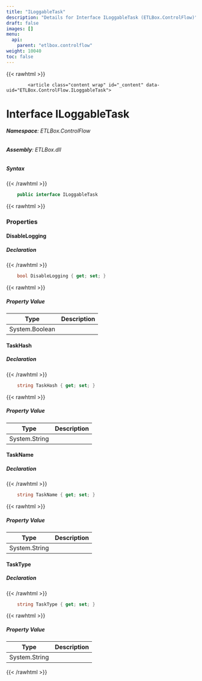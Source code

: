 ```yaml
---
title: "ILoggableTask"
description: "Details for Interface ILoggableTask (ETLBox.ControlFlow)"
draft: false
images: []
menu:
  api:
    parent: "etlbox.controlflow"
weight: 10040
toc: false
---
```


{{< rawhtml >}}

            <article class="content wrap" id="_content" data-uid="ETLBox.ControlFlow.ILoggableTask">
  <h1 id="ETLBox_ControlFlow_ILoggableTask" data-uid="ETLBox.ControlFlow.ILoggableTask" class="text-break">Interface ILoggableTask
  </h1>
  <div class="markdown level0 summary"></div>
  <div class="markdown level0 conceptual"></div>
<h6><strong>Namespace</strong>: ETLBox.ControlFlow</h6>
  <h6><strong>Assembly</strong>: ETLBox.dll</h6>
  <h5 id="ETLBox_ControlFlow_ILoggableTask_syntax">Syntax</h5>
{{< /rawhtml >}}

```C#
    public interface ILoggableTask
```

{{< rawhtml >}}
  <h3 id="properties">Properties
  </h3>
  <a id="ETLBox_ControlFlow_ILoggableTask_DisableLogging_" data-uid="ETLBox.ControlFlow.ILoggableTask.DisableLogging*"></a>
  <h4 id="ETLBox_ControlFlow_ILoggableTask_DisableLogging" data-uid="ETLBox.ControlFlow.ILoggableTask.DisableLogging">DisableLogging</h4>
  <div class="markdown level1 summary"></div>
  <div class="markdown level1 conceptual"></div>
  <h5 class="decalaration">Declaration</h5>
{{< /rawhtml >}}

```C#
    bool DisableLogging { get; set; }
```

{{< rawhtml >}}
  <h5 class="propertyValue">Property Value</h5>
  <table class="table table-bordered table-striped table-condensed">
    <thead>
      <tr>
        <th>Type</th>
        <th>Description</th>
      </tr>
    </thead>
    <tbody>
      <tr>
        <td><span class="xref">System.Boolean</span></td>
        <td></td>
      </tr>
    </tbody>
  </table>
  <a id="ETLBox_ControlFlow_ILoggableTask_TaskHash_" data-uid="ETLBox.ControlFlow.ILoggableTask.TaskHash*"></a>
  <h4 id="ETLBox_ControlFlow_ILoggableTask_TaskHash" data-uid="ETLBox.ControlFlow.ILoggableTask.TaskHash">TaskHash</h4>
  <div class="markdown level1 summary"></div>
  <div class="markdown level1 conceptual"></div>
  <h5 class="decalaration">Declaration</h5>
{{< /rawhtml >}}

```C#
    string TaskHash { get; set; }
```

{{< rawhtml >}}
  <h5 class="propertyValue">Property Value</h5>
  <table class="table table-bordered table-striped table-condensed">
    <thead>
      <tr>
        <th>Type</th>
        <th>Description</th>
      </tr>
    </thead>
    <tbody>
      <tr>
        <td><span class="xref">System.String</span></td>
        <td></td>
      </tr>
    </tbody>
  </table>
  <a id="ETLBox_ControlFlow_ILoggableTask_TaskName_" data-uid="ETLBox.ControlFlow.ILoggableTask.TaskName*"></a>
  <h4 id="ETLBox_ControlFlow_ILoggableTask_TaskName" data-uid="ETLBox.ControlFlow.ILoggableTask.TaskName">TaskName</h4>
  <div class="markdown level1 summary"></div>
  <div class="markdown level1 conceptual"></div>
  <h5 class="decalaration">Declaration</h5>
{{< /rawhtml >}}

```C#
    string TaskName { get; set; }
```

{{< rawhtml >}}
  <h5 class="propertyValue">Property Value</h5>
  <table class="table table-bordered table-striped table-condensed">
    <thead>
      <tr>
        <th>Type</th>
        <th>Description</th>
      </tr>
    </thead>
    <tbody>
      <tr>
        <td><span class="xref">System.String</span></td>
        <td></td>
      </tr>
    </tbody>
  </table>
  <a id="ETLBox_ControlFlow_ILoggableTask_TaskType_" data-uid="ETLBox.ControlFlow.ILoggableTask.TaskType*"></a>
  <h4 id="ETLBox_ControlFlow_ILoggableTask_TaskType" data-uid="ETLBox.ControlFlow.ILoggableTask.TaskType">TaskType</h4>
  <div class="markdown level1 summary"></div>
  <div class="markdown level1 conceptual"></div>
  <h5 class="decalaration">Declaration</h5>
{{< /rawhtml >}}

```C#
    string TaskType { get; set; }
```

{{< rawhtml >}}
  <h5 class="propertyValue">Property Value</h5>
  <table class="table table-bordered table-striped table-condensed">
    <thead>
      <tr>
        <th>Type</th>
        <th>Description</th>
      </tr>
    </thead>
    <tbody>
      <tr>
        <td><span class="xref">System.String</span></td>
        <td></td>
      </tr>
    </tbody>
  </table>

{{< /rawhtml >}}
